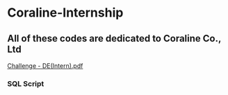 # Coraline-Internship
## All of these codes are dedicated to Coraline Co., Ltd

[Challenge - DE(Intern).pdf](https://github.com/taro54071/Coraline-Internship/files/10368095/Challenge.-.DE.Intern.pdf)


### SQL Script 

